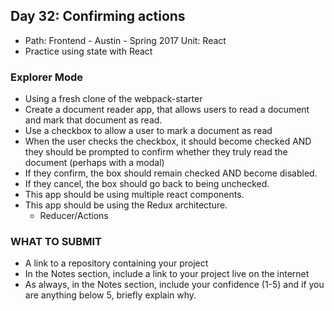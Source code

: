 ## Day 32: Confirming actions


* Path: Frontend - Austin - Spring 2017  Unit: React
* Practice using state with React

### Explorer Mode

* Using a fresh clone of the webpack-starter
* Create a document reader app, that allows users to read a document and mark that document as read.
* Use a checkbox to allow a user to mark a document as read
* When the user checks the checkbox, it should become checked AND they should be prompted to confirm whether they truly read the document (perhaps with a modal)
* If they confirm, the box should remain checked AND become disabled.
* If they cancel, the box should go back to being unchecked.
* This app should be using multiple react components.
* This app should be using the Redux architecture.
    * Reducer/Actions

### WHAT TO SUBMIT
  *  A link to a repository containing your project
  *  In the Notes section, include a link to your project live on the internet
  *  As always, in the Notes section, include your confidence (1-5) and if you are anything below 5, briefly explain why.
